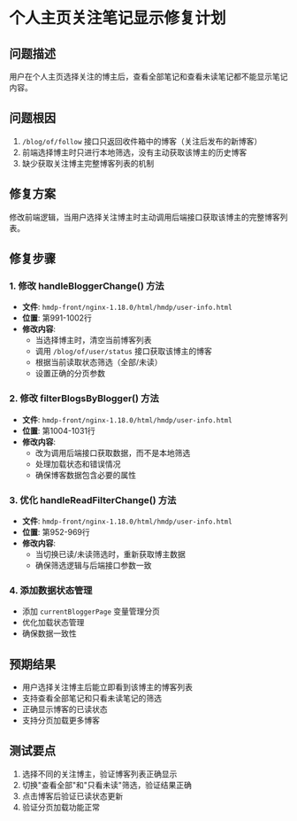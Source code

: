 # 个人主页关注笔记显示修复计划

## 问题描述
用户在个人主页选择关注的博主后，查看全部笔记和查看未读笔记都不能显示笔记内容。

## 问题根因
1. `/blog/of/follow` 接口只返回收件箱中的博客（关注后发布的新博客）
2. 前端选择博主时只进行本地筛选，没有主动获取该博主的历史博客
3. 缺少获取关注博主完整博客列表的机制

## 修复方案
修改前端逻辑，当用户选择关注博主时主动调用后端接口获取该博主的完整博客列表。

## 修复步骤

### 1. 修改 handleBloggerChange() 方法
- **文件**: `hmdp-front/nginx-1.18.0/html/hmdp/user-info.html`
- **位置**: 第991-1002行
- **修改内容**: 
  - 当选择博主时，清空当前博客列表
  - 调用 `/blog/of/user/status` 接口获取该博主的博客
  - 根据当前读取状态筛选（全部/未读）
  - 设置正确的分页参数

### 2. 修改 filterBlogsByBlogger() 方法
- **文件**: `hmdp-front/nginx-1.18.0/html/hmdp/user-info.html`
- **位置**: 第1004-1031行
- **修改内容**:
  - 改为调用后端接口获取数据，而不是本地筛选
  - 处理加载状态和错误情况
  - 确保博客数据包含必要的属性

### 3. 优化 handleReadFilterChange() 方法
- **文件**: `hmdp-front/nginx-1.18.0/html/hmdp/user-info.html`
- **位置**: 第952-969行
- **修改内容**:
  - 当切换已读/未读筛选时，重新获取博主数据
  - 确保筛选逻辑与后端接口参数一致

### 4. 添加数据状态管理
- 添加 `currentBloggerPage` 变量管理分页
- 优化加载状态管理
- 确保数据一致性

## 预期结果
- 用户选择关注博主后能立即看到该博主的博客列表
- 支持查看全部笔记和只看未读笔记的筛选
- 正确显示博客的已读状态
- 支持分页加载更多博客

## 测试要点
1. 选择不同的关注博主，验证博客列表正确显示
2. 切换"查看全部"和"只看未读"筛选，验证结果正确
3. 点击博客后验证已读状态更新
4. 验证分页加载功能正常